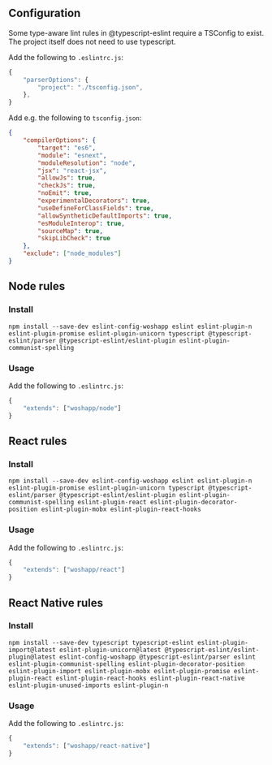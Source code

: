 ## Configuration
Some type-aware lint rules in @typescript-eslint require a TSConfig to exist. The project itself does not need to use typescript.

Add the following to `.eslintrc.js`:
```javascript
{
    "parserOptions": {
        "project": "./tsconfig.json",
    },
}
```
Add e.g. the following to `tsconfig.json`:
```json
{
    "compilerOptions": {
        "target": "es6",
        "module": "esnext",
        "moduleResolution": "node",
        "jsx": "react-jsx",
        "allowJs": true,
        "checkJs": true,
        "noEmit": true,
        "experimentalDecorators": true,
        "useDefineForClassFields": true,
        "allowSyntheticDefaultImports": true,
        "esModuleInterop": true,
        "sourceMap": true,
        "skipLibCheck": true
    },
    "exclude": ["node_modules"]
}
```

## Node rules

### Install
```
npm install --save-dev eslint-config-woshapp eslint eslint-plugin-n eslint-plugin-promise eslint-plugin-unicorn typescript @typescript-eslint/parser @typescript-eslint/eslint-plugin eslint-plugin-communist-spelling
```

### Usage
Add the following to `.eslintrc.js`:

```javascript
{
    "extends": ["woshapp/node"]
}
```

## React rules

### Install
```
npm install --save-dev eslint-config-woshapp eslint eslint-plugin-n eslint-plugin-promise eslint-plugin-unicorn typescript @typescript-eslint/parser @typescript-eslint/eslint-plugin eslint-plugin-communist-spelling eslint-plugin-react eslint-plugin-decorator-position eslint-plugin-mobx eslint-plugin-react-hooks
```

### Usage
Add the following to `.eslintrc.js`:

```javascript
{
    "extends": ["woshapp/react"]
}
```


## React Native rules

### Install
```
npm install --save-dev typescript typescript-eslint eslint-plugin-import@latest eslint-plugin-unicorn@latest @typescript-eslint/eslint-plugin@latest eslint-config-woshapp @typescript-eslint/parser eslint eslint-plugin-communist-spelling eslint-plugin-decorator-position eslint-plugin-import eslint-plugin-mobx eslint-plugin-promise eslint-plugin-react eslint-plugin-react-hooks eslint-plugin-react-native eslint-plugin-unused-imports eslint-plugin-n
```

### Usage
Add the following to `.eslintrc.js`:

```javascript
{
    "extends": ["woshapp/react-native"]
}
```
